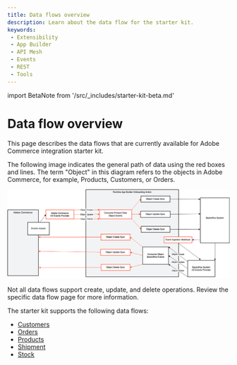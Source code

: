 ```yaml
---
title: Data flows overview
description: Learn about the data flow for the starter kit.
keywords:
 - Extensibility
 - App Builder
 - API Mesh
 - Events
 - REST
 - Tools
---
```


import BetaNote from '/src/_includes/starter-kit-beta.md'

<BetaNote />

# Data flow overview

This page describes the data flows that are currently available for Adobe Commerce integration starter kit.

The following image indicates the general path of data using the red boxes and lines. The term "Object" in this diagram refers to the objects in Adobe Commerce, for example, Products, Customers, or Orders.

![data flow](../_images/starterkit/data-flow.png)

<InlineAlert variant="info" slots="text"/>

Not all data flows support create, update, and delete operations. Review the specific data flow page for more information.

The starter kit supports the following data flows:

- [Customers](./customers.md)
- [Orders](./orders.md)
- [Products](./products.md)
- [Shipment](./shipments.md)
- [Stock](./stock.md)
